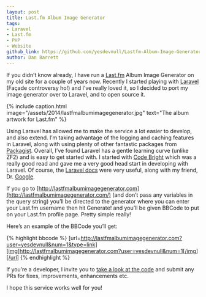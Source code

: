 ```yaml
---
layout: post
title: Last.fm Album Image Generator
tags:
- Laravel
- Last.fm
- PHP
- Website
github_link: https://github.com/yesdevnull/Lastfm-Album-Image-Generator
author: Dan Barrett
---
```

If you didn’t know already, I have run a [Last.fm](http://www.last.fm/) Album Image Generator on my old site for a couple of years now. Recently I started playing with [Laravel](http://laravel.com/) (Façade controversy ho!) and I’ve really loved it, so I decided to port my image generator over to Laravel, and to open source it.

{% include caption.html image="/assets/2014/lastfmalbumimagegenerator.jpg" text="The album artwork for Last.fm" %}

Using Laravel has allowed me to make the service a lot easier to develop, and also extend. I’m taking advantage of the logging and caching features in Laravel, along with using plenty of other fantastic packages from [Packagist](https://packagist.org/). Overall, I’ve found Laravel has a gentle learning curve (unlike ZF2) and is easy to get started with. I started with [Code Bright](https://leanpub.com/codebright) which was a really good read and gave me a very good head start in developing with Laravel. Of course, the [Laravel docs](http://laravel.com/docs) were very useful, along with my friend, Dr. [Google](http://google.com/).

If you go to [http://lastfmalbumimagegenerator.com](http://lastfmalbumimagegenerator.com/) (and don’t pass any variables in the query string) you’ll be directed to the generator where you can enter your Last.fm username then hit Generate! and you’ll be given BBCode to put on your Last.fm profile page. Pretty simple really!

Here’s an example of the BBCode you’ll get:

{% highlight bbcode %}
[url=http://lastfmalbumimagegenerator.com?user=yesdevnull&num=1&type=link][img]http://lastfmalbumimagegenerator.com?user=yesdevnull&num=1[/img][/url]
{% endhighlight %}

If you’re a developer, I invite you to [take a look at the code](https://github.com/yesdevnull/Lastfm-Album-Image-Generator) and submit any PRs for fixes, improvements, enhancements etc.

I hope this service works well for you!